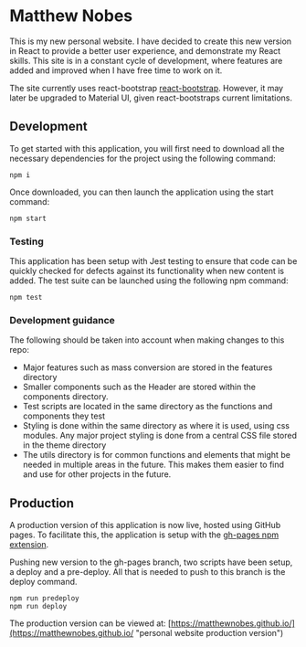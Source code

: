 # Matthew Nobes

This is my new personal website. I have decided to create this new version in React to provide a better user experience, and demonstrate my React skills. This site is in a constant cycle of development, where features are added and improved when I have free time to work on it.

The site currently uses react-bootstrap [react-bootstrap](https://react-bootstrap.github.io/ "react-bootstrap documentation"). However, it may later be upgraded to Material UI, given react-bootstraps current limitations.

## Development

To get started with this application, you will first need to download all the necessary dependencies for the project using the following command:

```
npm i
```

Once downloaded, you can then launch the application using the start command:

```
npm start
```

### Testing

This application has been setup with Jest testing to ensure that code can be quickly checked for defects against its functionality when new content is added. The test suite can be launched using the following npm command:

```
npm test
```

### Development guidance

The following should be taken into account when making changes to this repo:

- Major features such as mass conversion are stored in the features directory
- Smaller components such as the Header are stored within the components directory.
- Test scripts are located in the same directory as the functions and components they test
- Styling is done within the same directory as where it is used, using css modules. Any major project styling is done from a central CSS file stored in the theme directory
- The utils directory is for common functions and elements that might be needed in multiple areas in the future. This makes them easier to find and use for other projects in the future.

## Production

A production version of this application is now live, hosted using GitHub pages. To facilitate this, the application is setup with the [gh-pages npm extension](https://www.npmjs.com/package/gh-pages "gh-pages npm package").

Pushing new version to the gh-pages branch, two scripts have been setup, a deploy and a pre-deploy. All that is needed to push to this branch is the deploy command.

```
npm run predeploy
npm run deploy
```

The production version can be viewed at: [https://matthewnobes.github.io/](https://matthewnobes.github.io/ "personal website production version")
